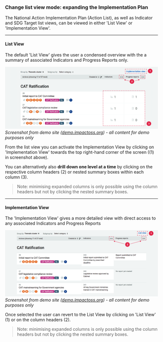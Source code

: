 ### Change list view mode: expanding the Implementation Plan

The National Action Implementation Plan (Action List), as well as Indicator and SDG Target list views, can be viewed in either 'List View' or 'Implementation View'.

---

#### List View

The default 'List View' gives the user a condensed overview with the a summary of associated Indicators and Progress Reports only.

![](/assets/v-impl-list-view.png)
_Screenshot from demo site ([demo.impactoss.org](https://demo.impactoss.org)) - all content for demo purposes only_

From the list view you can activate the Implementation View by clicking on 'Implementation View' towards the top right-hand corner of the screen ((1) in screenshot above).

You can alternatively also **drill down one level at a time** by clicking on the respective column headers (2) or nested summary boxes within each column (3).

> Note: minimising expanded columns is only possible using the column headers but not by clicking the nested summary boxes.

---

#### Implementation View

The 'Implementation View' gives a more detailed view with direct access to any associated Indicators and Progress Reports

![](/assets/v-impl-extended-view.png)
_Screenshot from demo site ([demo.impactoss.org](https://demo.impactoss.org)) - all content for demo purposes only_

Once selected the user can revert to the List View by clicking on 'List View' (1) or on the column headers (2).

> Note: minimising expanded columns is only possible using the column headers but not by clicking the nested summary boxes.
